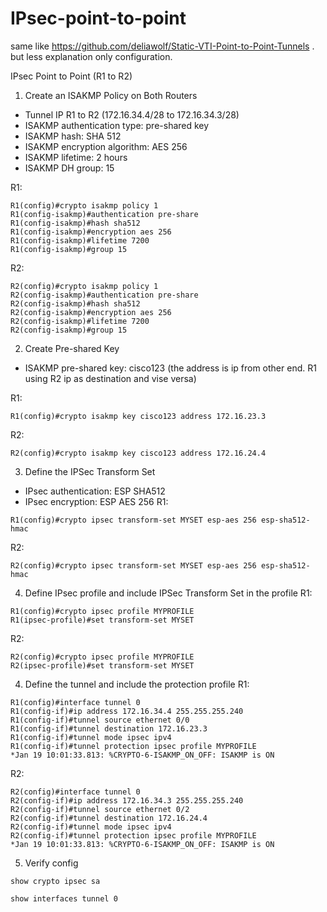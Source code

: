 # IPsec-point-to-point

same like https://github.com/deliawolf/Static-VTI-Point-to-Point-Tunnels . but less explanation only configuration.

IPsec Point to Point (R1 to R2)

1. Create an ISAKMP Policy on Both Routers

  - Tunnel IP R1 to R2 (172.16.34.4/28 to 172.16.34.3/28)
  - ISAKMP authentication type: pre-shared key
  - ISAKMP hash: SHA 512
  - ISAKMP encryption algorithm: AES 256
  - ISAKMP lifetime: 2 hours
  - ISAKMP DH group: 15

R1:
```
R1(config)#crypto isakmp policy 1
R1(config-isakmp)#authentication pre-share 
R1(config-isakmp)#hash sha512 
R1(config-isakmp)#encryption aes 256
R1(config-isakmp)#lifetime 7200
R1(config-isakmp)#group 15
```
R2:
```
R2(config)#crypto isakmp policy 1
R2(config-isakmp)#authentication pre-share 
R2(config-isakmp)#hash sha512 
R2(config-isakmp)#encryption aes 256
R2(config-isakmp)#lifetime 7200
R2(config-isakmp)#group 15
```
2. Create Pre-shared Key
  - ISAKMP pre-shared key: cisco123 (the address is ip from other end. R1 using R2 ip as destination and vise versa)

R1:
```
R1(config)#crypto isakmp key cisco123 address 172.16.23.3
```
R2:
```
R2(config)#crypto isakmp key cisco123 address 172.16.24.4
```
3. Define the IPSec Transform Set
  - IPsec authentication: ESP SHA512
  - IPsec encryption: ESP AES 256
R1:
```
R1(config)#crypto ipsec transform-set MYSET esp-aes 256 esp-sha512-hmac
```
R2:
```
R2(config)#crypto ipsec transform-set MYSET esp-aes 256 esp-sha512-hmac
```
4. Define IPsec profile and include IPSec Transform Set in the profile
R1:
```
R1(config)#crypto ipsec profile MYPROFILE
R1(ipsec-profile)#set transform-set MYSET
```
R2:
```
R2(config)#crypto ipsec profile MYPROFILE
R2(ipsec-profile)#set transform-set MYSET
```
4. Define the tunnel and include the protection profile
R1:
```
R1(config)#interface tunnel 0
R1(config-if)#ip address 172.16.34.4 255.255.255.240
R1(config-if)#tunnel source ethernet 0/0
R1(config-if)#tunnel destination 172.16.23.3
R1(config-if)#tunnel mode ipsec ipv4
R1(config-if)#tunnel protection ipsec profile MYPROFILE 
*Jan 19 10:01:33.813: %CRYPTO-6-ISAKMP_ON_OFF: ISAKMP is ON
```
R2:
```
R2(config)#interface tunnel 0
R2(config-if)#ip address 172.16.34.3 255.255.255.240
R2(config-if)#tunnel source ethernet 0/2
R2(config-if)#tunnel destination 172.16.24.4
R2(config-if)#tunnel mode ipsec ipv4
R2(config-if)#tunnel protection ipsec profile MYPROFILE 
*Jan 19 10:01:33.813: %CRYPTO-6-ISAKMP_ON_OFF: ISAKMP is ON
```
5. Verify config
```
show crypto ipsec sa
```
```
show interfaces tunnel 0
```
